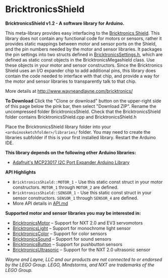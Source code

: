 BricktronicsShield
==================

**BricktronicsShield v1.2 - A software library for Arduino.**

This meta-library provides easy interfacing to the [Bricktronics Shield](https://store.wayneandlayne.com/products/bricktronics-shield-kit.html). This library does not contain any functional code for motors or sensors, rather it provides static mappings between motor and sensor ports on the Shield, and the pin numbers needed by the motor and sensor libraries. It packages the pin settings into two structs defined in [BricktronicsSettings.h](utility/BricktronicsSettings.h), which are defined as static const objects in the BricktronicsMegashield class. Use these objects in your motor and sensor constructors. Since the Bricktronics Shield uses an I/O expander chip to add additional pins, this library does contain the code needed to interface with that chip, and provide a way for the motor and sensor libraries to transparently talk to that chip.

More details at http://www.wayneandlayne.com/bricktronics/

**To Download**
Click the "Clone or download" button on the upper-right side of this page below the pink bar, then select "Download ZIP". Rename the uncompressed folder BricktronicsShield. Check that the BricktronicsShield folder contains BricktronicsShield.cpp and BricktronicsShield.h

Place the BricktronicsShield library folder into your `<arduinosketchfolder>/libraries/` folder. You may need to create the libraries subfolder if this is your first installed library. Restart the Arduino IDE.

**This library depends on the following other Arduino libraries:**
* [Adafruit's MCP23017 I2C Port Expander Arduino Library](https://github.com/adafruit/Adafruit-MCP23017-Arduino-Library)

**API Highlights**
* `BricktronicsShield::MOTOR_1` - Use this static const struct in your motor constructors. `MOTOR_1` through `MOTOR_2` are defined.
* `BricktronicsShield::SENSOR_1` - Use this static const struct in your sensor constructors. `SENSOR_1` through `SENSOR_4` are defined.
* More API details in [API.md](API.md)

**Supported motor and sensor libraries you may be interested in:**
* [BricktronicsMotor](https://github.com/wayneandlayne/BricktronicsMotor) – Support for NXT 2.0 and EV3 servomotors
* [BricktronicsLight](https://github.com/wayneandlayne/BricktronicsLight) – Support for monochrome light sensor
* [BricktronicsColor](https://github.com/wayneandlayne/BricktronicsColor) – Support for color sensors
* [BricktronicsSound](https://github.com/wayneandlayne/BricktronicsSound) – Support for sound sensors
* [BricktronicsButton](https://github.com/wayneandlayne/BricktronicsButton) – Support for pushbutton sensors
* [BricktronicsUltrasonic](https://github.com/wayneandlayne/BricktronicsUltrasonic) – Support for the NXT 2.0 ultrasonic sensor

_Wayne and Layne, LLC and our products are not connected to or endorsed by the LEGO Group. LEGO, Mindstorms, and NXT are trademarks of the LEGO Group._

